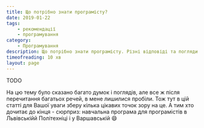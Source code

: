 ```yaml
---
title: Що потрібно знати програмісту?
date: 2019-01-22
tags: 
    - рекомендації 
    - програмування
category:
    - Програмування
description: Що потрібно знати програмісту. Різні відповіді та погляди на це питання.
timeofreading: 10 хв
layout: page
---
```


TODO

На цю тему було сказано багато думок і поглядів, але все ж після перечитання багатьох речей, в мене лишилися пробіли. Тож тут в цій статті для Вашої уваги зберу кілька цікавих точок зору на це. А тим хто дочитає до кінця - сюрприз: навчальна програма для програмістів в Львівськійй Політехніці і у Варшавській :smile:

